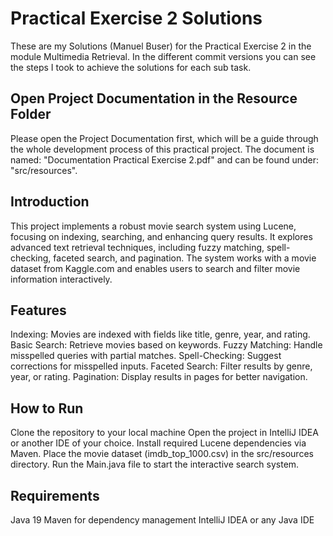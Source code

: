 # Practical Exercise 2 Solutions
These are my Solutions (Manuel Buser) for the Practical Exercise 2 in the module Multimedia Retrieval. In the different commit versions you can see the steps I took to achieve the solutions for each sub task. 

## Open Project Documentation in the Resource Folder
Please open the Project Documentation first, which will be a guide through the whole development process of this practical project. The document is named: "Documentation Practical Exercise 2.pdf" and can be found under: "src/resources".

## Introduction
This project implements a robust movie search system using Lucene, focusing on indexing, searching, and enhancing query results. It explores advanced text retrieval techniques, including fuzzy matching, spell-checking, faceted search, and pagination. The system works with a movie dataset from Kaggle.com and enables users to search and filter movie information interactively.

## Features
Indexing: Movies are indexed with fields like title, genre, year, and rating.
Basic Search: Retrieve movies based on keywords.
Fuzzy Matching: Handle misspelled queries with partial matches.
Spell-Checking: Suggest corrections for misspelled inputs.
Faceted Search: Filter results by genre, year, or rating.
Pagination: Display results in pages for better navigation.

## How to Run
Clone the repository to your local machine
Open the project in IntelliJ IDEA or another IDE of your choice.
Install required Lucene dependencies via Maven.
Place the movie dataset (imdb_top_1000.csv) in the src/resources directory.
Run the Main.java file to start the interactive search system.

## Requirements
Java 19
Maven for dependency management
IntelliJ IDEA or any Java IDE
